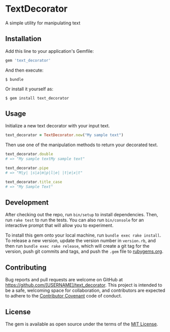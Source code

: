 # TextDecorator

A simple utility for manipulating text

## Installation

Add this line to your application's Gemfile:

```ruby
gem 'text_decorator'
```

And then execute:

    $ bundle

Or install it yourself as:

    $ gem install text_decorator

## Usage

Initialize a new text decorator with your input text.

```ruby
text_decorator = TextDecorator.new("My sample text")
```

Then use one of the manipulation methods to return your decorated text.

```ruby
text_decorator.double
# => "My sample textMy sample text"

text_decorator.pipe
# => "M|y| |s|a|m|p|l|e| |t|e|x|t"

text_decorator.title_case
# => "My Sample Text"
```


## Development

After checking out the repo, run `bin/setup` to install dependencies. Then, run `rake test` to run the tests. You can also run `bin/console` for an interactive prompt that will allow you to experiment.

To install this gem onto your local machine, run `bundle exec rake install`. To release a new version, update the version number in `version.rb`, and then run `bundle exec rake release`, which will create a git tag for the version, push git commits and tags, and push the `.gem` file to [rubygems.org](https://rubygems.org).

## Contributing

Bug reports and pull requests are welcome on GitHub at https://github.com/[USERNAME]/text_decorator. This project is intended to be a safe, welcoming space for collaboration, and contributors are expected to adhere to the [Contributor Covenant](http://contributor-covenant.org) code of conduct.


## License

The gem is available as open source under the terms of the [MIT License](http://opensource.org/licenses/MIT).
